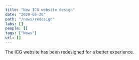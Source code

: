 ```yaml
---
title: "New ICG website design"
date: "2020-05-20"
path: "/news/redesign"
labs: []
people: []
tags: ["News"]
url: []
---
```


The ICG website has been redesigned for a better experience.

<!-- endexcerpt -->
